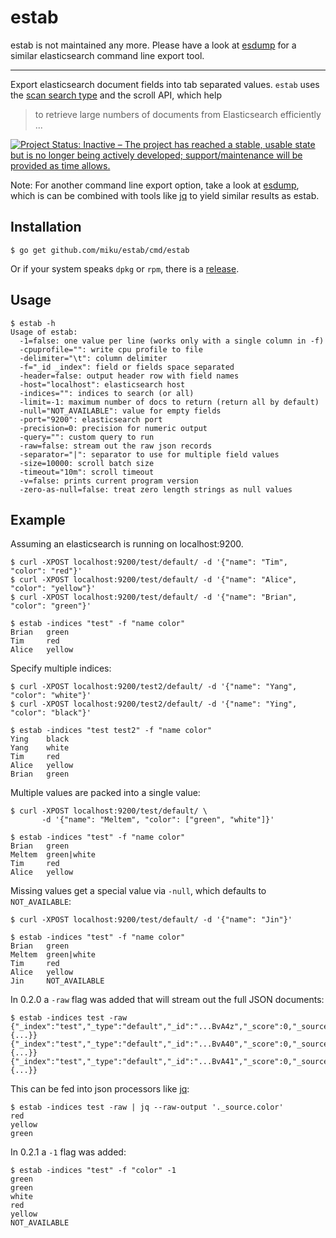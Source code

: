 estab
=====

estab is not maintained any more. Please have a look at
[esdump](https://github.com/miku/esdump) for a similar elasticsearch command
line export tool.

----

Export elasticsearch document fields into tab separated values. `estab`
uses the [scan search type](http://www.elasticsearch.org/guide/en/elasticsearch/guide/current/scan-scroll.html)
and the scroll API, which help

> to retrieve large numbers of documents from Elasticsearch efficiently ...

[![Project Status: Inactive – The project has reached a stable, usable state but is no longer being actively developed; support/maintenance will be provided as time allows.](https://www.repostatus.org/badges/latest/inactive.svg)](https://www.repostatus.org/#inactive)

Note: For another command line export option, take a look at
[esdump](https://github.com/miku/esdump), which is can be combined with tools
like [jq](https://stedolan.github.io/jq/) to yield similar results as estab.

Installation
------------

    $ go get github.com/miku/estab/cmd/estab

Or if your system speaks `dpkg` or `rpm`, there is a [release](https://github.com/miku/estab/releases).

Usage
-----

    $ estab -h
    Usage of estab:
      -1=false: one value per line (works only with a single column in -f)
      -cpuprofile="": write cpu profile to file
      -delimiter="\t": column delimiter
      -f="_id _index": field or fields space separated
      -header=false: output header row with field names
      -host="localhost": elasticsearch host
      -indices="": indices to search (or all)
      -limit=-1: maximum number of docs to return (return all by default)
      -null="NOT_AVAILABLE": value for empty fields
      -port="9200": elasticsearch port
      -precision=0: precision for numeric output
      -query="": custom query to run
      -raw=false: stream out the raw json records
      -separator="|": separator to use for multiple field values
      -size=10000: scroll batch size
      -timeout="10m": scroll timeout
      -v=false: prints current program version
      -zero-as-null=false: treat zero length strings as null values

Example
-------

Assuming an elasticsearch is running on localhost:9200.

    $ curl -XPOST localhost:9200/test/default/ -d '{"name": "Tim", "color": "red"}'
    $ curl -XPOST localhost:9200/test/default/ -d '{"name": "Alice", "color": "yellow"}'
    $ curl -XPOST localhost:9200/test/default/ -d '{"name": "Brian", "color": "green"}'

    $ estab -indices "test" -f "name color"
    Brian   green
    Tim     red
    Alice   yellow

Specify multiple indices:

    $ curl -XPOST localhost:9200/test2/default/ -d '{"name": "Yang", "color": "white"}'
    $ curl -XPOST localhost:9200/test2/default/ -d '{"name": "Ying", "color": "black"}'

    $ estab -indices "test test2" -f "name color"
    Ying    black
    Yang    white
    Tim     red
    Alice   yellow
    Brian   green

Multiple values are packed into a single value:

    $ curl -XPOST localhost:9200/test/default/ \
           -d '{"name": "Meltem", "color": ["green", "white"]}'

    $ estab -indices "test" -f "name color"
    Brian   green
    Meltem  green|white
    Tim     red
    Alice   yellow

Missing values get a special value via `-null`, which defaults to `NOT_AVAILABLE`:

    $ curl -XPOST localhost:9200/test/default/ -d '{"name": "Jin"}'

    $ estab -indices "test" -f "name color"
    Brian   green
    Meltem  green|white
    Tim     red
    Alice   yellow
    Jin     NOT_AVAILABLE

In 0.2.0 a `-raw` flag was added that will stream out the full JSON documents:

    $ estab -indices test -raw
    {"_index":"test","_type":"default","_id":"...BvA4z","_score":0,"_source":{...}}
    {"_index":"test","_type":"default","_id":"...BvA40","_score":0,"_source":{...}}
    {"_index":"test","_type":"default","_id":"...BvA41","_score":0,"_source":{...}}

This can be fed into json processors like [jq](http://stedolan.github.io/jq/):

    $ estab -indices test -raw | jq --raw-output '._source.color'
    red
    yellow
    green

In 0.2.1 a `-1` flag was added:

    $ estab -indices "test" -f "color" -1
    green
    green
    white
    red
    yellow
    NOT_AVAILABLE
